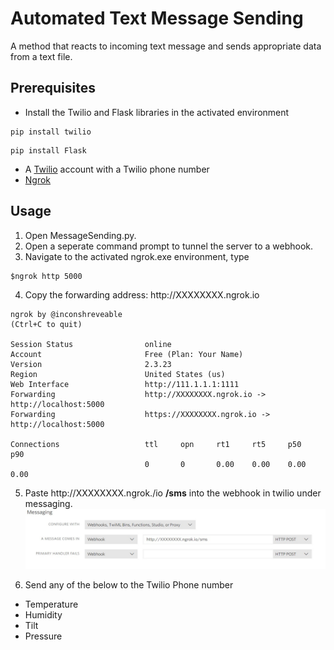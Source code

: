 # Automated Text Message Sending

A method that reacts to incoming text message and sends appropriate data from a text file.

## Prerequisites
- Install the Twilio and Flask libraries in the activated environment

```
pip install twilio
```

```
pip install Flask
```

- A [Twilio](https://www.twilio.com/) account with a Twilio phone number 
- [Ngrok](https://ngrok.com/)

## Usage
1) Open MessageSending.py.
2) Open a seperate command prompt to tunnel the server to a webhook.
3) Navigate to the activated ngrok.exe environment, type 
```
$ngrok http 5000
```
4) Copy the forwarding address: http://<span></span>XXXXXXXX.ngrok.io
```
ngrok by @inconshreveable                                                                               (Ctrl+C to quit)

Session Status                online
Account                       Free (Plan: Your Name)
Version                       2.3.23
Region                        United States (us)
Web Interface                 http://111.1.1.1:1111
Forwarding                    http://XXXXXXXX.ngrok.io -> http://localhost:5000
Forwarding                    https://XXXXXXXX.ngrok.io -> http://localhost:5000

Connections                   ttl     opn     rt1     rt5     p50     p90
                              0       0       0.00    0.00    0.00    0.00
```
5) Paste http://<span></span>XXXXXXXX.ngrok.<span>/<span>io **/sms** into the webhook in twilio under messaging.  
![alt text](https://raw.githubusercontent.com/CameronShum/Automated-Text-Message-Sending/master/Twilio%20Webhook.jpg "Entering Webhook")

6) Send any of the below to the Twilio Phone number
 - Temperature
 - Humidity
 - Tilt
 - Pressure

